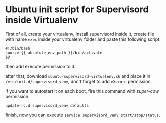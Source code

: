 # Ubuntu init script for Supervisord inside Virtualenv

First of all, create your virtualenv, install supervisord inside it, create file
with name `exec` inside your virtualenv folder and paste this following script:

```
#!/bin/bash
source {{ absolute_env_path }}/bin/activate
$@
```

then add execute permission to it.

after that, download `ubuntu-supervisord-virtualenv.sh` and place it in 
`/etc/init.d/supervisord_venv`, don't forget to add `eXecute` permission.

if you want to autostart it on each boot, fire this command with *super-cow* 
permission:

```
update-rc.d supervisord_venv defaults
```

finish, now you can execute `service supervisord_venv start/stop/status`.
